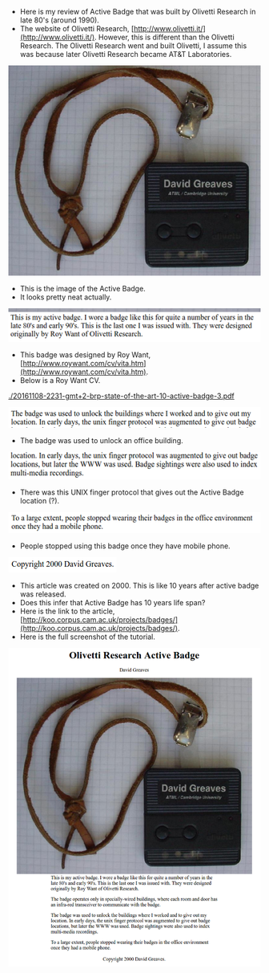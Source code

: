 * Here is my review of Active Badge that was built by Olivetti Research in late 80's (around 1990).
* The website of Olivetti Research, [http://www.olivetti.it/](http://www.olivetti.it/). However, this is different than the Olivetti Research. The Olivetti Research went and built Olivetti, I assume this was because later Olivetti Research became AT&T Laboratories.

![./20161108-2231-gmt+2-brp-state-of-the-art-10-active-badge-1.png](./20161108-2231-gmt+2-brp-state-of-the-art-10-active-badge-1.png)

* This is the image of the Active Badge.
* It looks pretty neat actually.

![./20161108-2231-gmt+2-brp-state-of-the-art-10-active-badge-2.png](./20161108-2231-gmt+2-brp-state-of-the-art-10-active-badge-2.png)

* This badge was designed by Roy Want, [http://www.roywant.com/cv/vita.htm](http://www.roywant.com/cv/vita.htm).
* Below is a Roy Want CV.

[./20161108-2231-gmt+2-brp-state-of-the-art-10-active-badge-3.pdf](./20161108-2231-gmt+2-brp-state-of-the-art-10-active-badge-3.pdf)

![./20161108-2231-gmt+2-brp-state-of-the-art-10-active-badge-4.png](./20161108-2231-gmt+2-brp-state-of-the-art-10-active-badge-4.png)

* The badge was used to unlock an office building.

![./20161108-2231-gmt+2-brp-state-of-the-art-10-active-badge-5.png](./20161108-2231-gmt+2-brp-state-of-the-art-10-active-badge-5.png)

* There was this UNIX finger protocol that gives out the Active Badge location (?).

![./20161108-2231-gmt+2-brp-state-of-the-art-10-active-badge-6.png](./20161108-2231-gmt+2-brp-state-of-the-art-10-active-badge-6.png)

* People stopped using this badge once they have mobile phone.

![./20161108-2231-gmt+2-brp-state-of-the-art-10-active-badge-7.png](./20161108-2231-gmt+2-brp-state-of-the-art-10-active-badge-7.png)

* This article was created on 2000. This is like 10 years after active badge was released.
* Does this infer that Active Badge has 10 years life span?
* Here is the link to the article, [http://koo.corpus.cam.ac.uk/projects/badges/](http://koo.corpus.cam.ac.uk/projects/badges/).
* Here is the full screenshot of the tutorial.

![./20161108-2231-gmt+2-brp-state-of-the-art-10-active-badge-8.png](./20161108-2231-gmt+2-brp-state-of-the-art-10-active-badge-8.png)